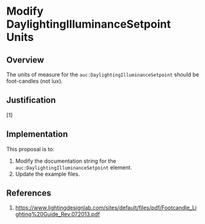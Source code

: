 # Modify DaylightingIlluminanceSetpoint Units

## Overview

The units of measure for the `auc:DaylightingIlluminanceSetpoint` should be foot-candles (not lux).

## Justification

[1]

## Implementation

This proposal is to:
1. Modify the documentation string for the `auc:DaylightingIlluminanceSetpoint` element.
2. Update the example files.

## References

1. https://www.lightingdesignlab.com/sites/default/files/pdf/Footcandle_Lighting%20Guide_Rev.072013.pdf
